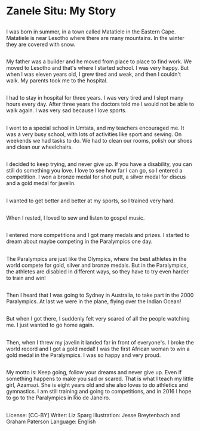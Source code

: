 # Zanele Situ: My Story

##
I was born in summer, in a town
called Matatiele in the Eastern
Cape. Matatiele is near Lesotho
where there are many mountains. In
the winter they are covered with
snow.

##
My father was a builder and he
moved from place to place to find
work. We moved to Lesotho and
that's where I started school. I was
very happy. But when I was eleven
years old, I grew tired and weak,
and then I couldn't walk. My parents
took me to the hospital.

##
I had to stay in hospital for three
years. I was very tired and I slept
many hours every day. After three
years the doctors told me I would
not be able to walk again.
I was very sad because I love
sports.

##
I went to a special school in Umtata,
and my teachers encouraged me. It
was a very busy school, with lots of
activities like sport and sewing. On
weekends we had tasks to do. We
had to clean our rooms, polish our
shoes and clean our wheelchairs.

##
I decided to keep trying, and never
give up. If you have a disability, you
can still do something you love. I
love to see how far I can go, so I
entered a competition. I won a
bronze medal for shot putt, a silver
medal for discus and a gold medal
for javelin.

##
I wanted to get better and better at
my sports, so I trained very hard.

##
When I rested, I loved to sew and
listen to gospel music.

##
I entered more competitions and I
got many medals and prizes. I
started to dream about maybe
competing in the Paralympics one
day.

##
The Paralympics are just like the
Olympics, where the best athletes
in the world compete for gold, silver
and bronze medals.
But in the Paralympics, the athletes
are disabled in different ways, so
they have to try even harder to
train and win!

##
Then I heard that I was going to
Sydney in Australia, to take part in
the 2000 Paralympics. At last we
were in the plane, flying over the
Indian Ocean!

##
But when I got there, I suddenly felt
very scared of all the people
watching me. I just wanted to go
home again.

##
Then, when I threw my javelin it
landed far in front of everyone's. I
broke the world record and I got a
gold medal! I was the first African
woman to win a gold medal in the
Paralympics. I was so happy and
very proud.

##
My motto is: Keep going, follow your
dreams and never give up. Even if
something happens to make you
sad or scared.
That is what I teach my little girl,
Azamazi. She is eight years old and
she also loves to do athletics and
gymnastics.
I am still training and going to
competitions, and in 2016 I hope to
go to the Paralympics in Rio de
Janeiro.

##
License: [CC-BY]
Writer: Liz Sparg
Illustration: Jesse Breytenbach and Graham Paterson
Language: English
